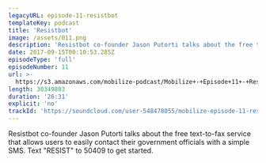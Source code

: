```yaml
---
legacyURL: episode-11-resistbot
templateKey: podcast
title: 'Resistbot'
image: /assets/011.png
description: 'Resistbot co-founder Jason Putorti talks about the free text-to-fax service that allows users to easily contact their government officials with a simple SMS. Text "RESIST" to 50409 to get started.'
date: 2017-09-15T00:10:53.285Z
episodeType: 'full'
episodeNumber: 11
url: >-
  https://s3.amazonaws.com/mobilize-podcast/Mobilize+-+Episode+11+-+Resistbot.mp3
length: 30349803
duration: '26:31'
explicit: 'no'
trackId: 'https://soundcloud.com/user-548478055/mobilize-episode-11-resistbot'
---
```

Resistbot co-founder Jason Putorti talks about the free text-to-fax service that allows users to easily contact their government officials with a simple SMS. Text "RESIST" to 50409 to get started.



